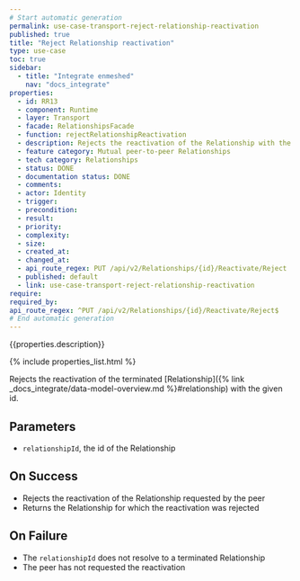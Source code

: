 ```yaml
---
# Start automatic generation
permalink: use-case-transport-reject-relationship-reactivation
published: true
title: "Reject Relationship reactivation"
type: use-case
toc: true
sidebar:
  - title: "Integrate enmeshed"
    nav: "docs_integrate"
properties:
  - id: RR13
  - component: Runtime
  - layer: Transport
  - facade: RelationshipsFacade
  - function: rejectRelationshipReactivation
  - description: Rejects the reactivation of the Relationship with the given `relationshipId`.
  - feature category: Mutual peer-to-peer Relationships
  - tech category: Relationships
  - status: DONE
  - documentation status: DONE
  - comments:
  - actor: Identity
  - trigger:
  - precondition:
  - result:
  - priority:
  - complexity:
  - size:
  - created_at:
  - changed_at:
  - api_route_regex: PUT /api/v2/Relationships/{id}/Reactivate/Reject
  - published: default
  - link: use-case-transport-reject-relationship-reactivation
require:
required_by:
api_route_regex: ^PUT /api/v2/Relationships/{id}/Reactivate/Reject$
# End automatic generation
---
```


{{properties.description}}

{% include properties_list.html %}

Rejects the reactivation of the terminated [Relationship]({% link _docs_integrate/data-model-overview.md %}#relationship) with the given id.

## Parameters

- `relationshipId`, the id of the Relationship

## On Success

- Rejects the reactivation of the Relationship requested by the peer
- Returns the Relationship for which the reactivation was rejected

## On Failure

- The `relationshipId` does not resolve to a terminated Relationship
- The peer has not requested the reactivation
